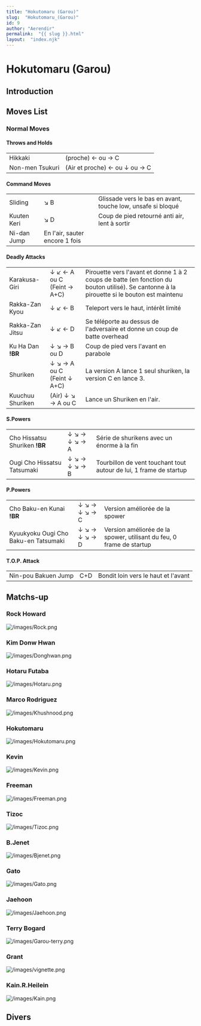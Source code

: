 ```yaml
---
title: "Hokutomaru (Garou)"
slug:  "Hokutomaru_(Garou)"
id: 9
author: "Aerendir"
permalink:  "{{ slug }}.html"
layout:  "index.njk"
---
```


# Hokutomaru (Garou)

## Introduction

## Moves List

### Normal Moves

#### Throws and Holds

|                 |                               |
|-----------------|-------------------------------|
| Hikkaki         | (proche) ← ou → C             |
| Non-men Tsukuri | (Air et proche) ← ou ↓ ou → C |

#### Command Moves

|             |                                |                                                             |
|-------------|--------------------------------|-------------------------------------------------------------|
| Sliding     | ↘ B                            | Glissade vers le bas en avant, touche low, unsafe si bloqué |
| Kuuten Keri | ↘ D                            | Coup de pied retourné anti air, lent à sortir               |
| Ni-dan Jump | En l'air, sauter encore 1 fois |                                                             |

#### Deadly Attacks

|                   |                            |                                                                                                                                            |
|-------------------|----------------------------|--------------------------------------------------------------------------------------------------------------------------------------------|
| Karakusa-Giri     | ↓ ↙ ← A ou C (Feint → A+C) | Pirouette vers l'avant et donne 1 à 2 coups de batte (en fonction du bouton utilisé). Se cantonne à la pirouette si le bouton est maintenu |
| Rakka-Zan Kyou    | ↓ ↙ ← B                    | Teleport vers le haut, intérêt limité                                                                                                      |
| Rakka-Zan Jitsu   | ↓ ↙ ← D                    | Se téléporte au dessus de l'adversaire et donne un coup de batte overhead                                                                  |
| Ku Ha Dan **!BR** | ↓ ↘ → B ou D               | Coup de pied vers l'avant en parabole                                                                                                      |
| Shuriken          | ↓ ↘ → A ou C (Feint ↓ A+C) | La version A lance 1 seul shuriken, la version C en lance 3.                                                                               |
| Kuuchuu Shuriken  | (Air) ↓ ↘ → A ou C         | Lance un Shuriken en l'air.                                                                                                                |

#### S.Powers

|                               |               |                                                                    |
|-------------------------------|---------------|--------------------------------------------------------------------|
| Cho Hissatsu Shuriken **!BR** | ↓ ↘ → ↓ ↘ → A | Série de shurikens avec un énorme à la fin                         |
| Ougi Cho Hissatsu Tatsumaki   | ↓ ↘ → ↓ ↘ → B | Tourbillon de vent touchant tout autour de lui, 1 frame de startup |

#### P.Powers

|                                      |               |                                                                      |
|--------------------------------------|---------------|----------------------------------------------------------------------|
| Cho Baku-en Kunai **!BR**            | ↓ ↘ → ↓ ↘ → C | Version améliorée de la spower                                       |
| Kyuukyoku Ougi Cho Baku-en Tatsumaki | ↓ ↘ → ↓ ↘ → D | Version améliorée de la spower, utilisant du feu, 0 frame de startup |

#### T.O.P. Attack

|                     |     |                                     |
|---------------------|-----|-------------------------------------|
| Nin-pou Bakuen Jump | C+D | Bondit loin vers le haut et l'avant |

## Matchs-up

### Rock Howard

![](/images/Rock.png‎ "/images/Rock.png‎")

### Kim Donw Hwan

![](/images/Donghwan.png‎ "/images/Donghwan.png‎")

### Hotaru Futaba

![](/images/Hotaru.png‎ "/images/Hotaru.png‎")

### Marco Rodriguez

![](/images/Khushnood.png‎ "/images/Khushnood.png‎")

### Hokutomaru

![](/images/Hokutomaru.png "/images/Hokutomaru.png")

### Kevin

![](/images/Kevin.png‎ "/images/Kevin.png‎")

### Freeman

![](/images/Freeman.png‎ "/images/Freeman.png‎")

### Tizoc

![](/images/Tizoc.png‎ "/images/Tizoc.png‎")

### B.Jenet

![](/images/Bjenet.png‎ "/images/Bjenet.png‎")

### Gato

![](/images/Gato.png‎ "/images/Gato.png‎")

### Jaehoon

![](/images/Jaehoon.png‎ "/images/Jaehoon.png‎")

### Terry Bogard

![](/images/Garou-terry.png‎ "/images/Garou-terry.png‎")

### Grant

![](/images/vignette.png "/images/vignette.png")

### Kain.R.Heilein

![](/images/Kain.png‎ "/images/Kain.png‎")

## Divers
